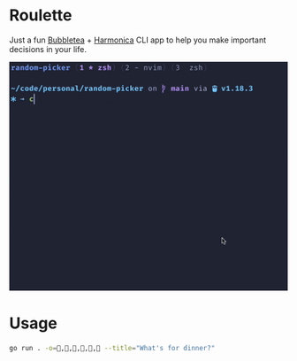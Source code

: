 # Roulette

Just a fun [Bubbletea](https://github.com/charmbracelet/bubbletea) + [Harmonica](https://github.com/charmbracelet/harmonica) CLI app to help you make important decisions in your life.

<img src="./anim.gif" />

# Usage

```sh
go run . -o=🍕,🍔,🥓,🌯,🥒,🍗 --title="What's for dinner?"
```
